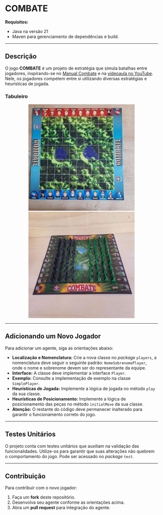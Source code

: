 # COMBATE

**Requisitos:** 
- Java na versão 21
- Maven para gerenciamento de dependências e build.

---

## Descrição

O jogo **COMBATE** é um projeto de estratégia que simula batalhas entre jogadores, inspirando-se no [Manual Combate](https://estrela.vteximg.com.br/arquivos/Manual-Combate.pdf) e na [videoaula no YouTube](https://youtu.be/lW96Ie9_7XA?si=5CwSD1tLqb0G5vbT). Nele, os jogadores competem entre si utilizando diversas estratégias e heurísticas de jogada.

### Tabuleiro

<p align="center">
  <img alt="Tabuleiro" height="350" src="src/main/resources/images/tabuleiro.jpg" width="350"/>
  <img alt="Tabuleiro com Peças" height="350" src="src/main/resources/images/tabuleiro_com_pecas.jpg" width="350"/>
</p>

---

## Adicionando um Novo Jogador

Para adicionar um agente, siga as orientações abaixo:

- **Localização e Nomenclatura:** Crie a nova classe no *package* `players`, a nomenclatura deve seguir o seguinte padrão: `NomeSobrenomePlayer`, onde o nome e sobrenome devem ser do representante da equipe.
- **Interface:** A classe deve implementar a interface `Player`.
- **Exemplo:** Consulte a implementação de exemplo na classe `SimplePlayer`.
- **Heurísticas de Jogada:** Implemente a lógica de jogada no método `play` da sua classe.
- **Heurísticas de Posicionamento:** Implemente a lógica de posicionamento das peças no método `initialMove` da sua classe.
- **Atenção:** O restante do código deve permanecer inalterado para garantir o funcionamento correto do jogo.

---

## Testes Unitários

O projeto conta com testes unitários que auxiliam na validação das funcionalidades. Utilize-os para garantir que suas alterações não quebrem o comportamento do jogo.
Pode ser acessado no *package* `test`.

---

## Contribuição

Para contribuir com o novo jogador:
 1. Faça um **fork** deste repositório.
 2. Desenvolva seu agente conforme as orientações acima.
 3. Abra um **pull request** para integração do agente.
